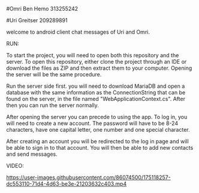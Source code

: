 #Omri Ben Hemo 313255242

#Uri Greitser 209289891


welcome to android client chat messages of Uri and Omri.

RUN:

To start the project, you will need to open both this repository and the server.
To open this repository, either clone the project through an IDE or download the files as ZIP and then extract them to your computer. 
Opening the server will be the same procedure.

Run the server side first. you will need to download MariaDB and open a database with the same information as the ConnectionString that can be found on the server, in the file named "WebApplicationContext.cs". After then you can run the server normally.

After opening the server you can precede to using the app. To log in, you will need to create a new account. The password will have to be 8-24 characters, have one capital letter, one number and one special character.

After creating an account you will be redirected to the log in page and will be able to sign in to that account. You will then be able to add new contacts and send messages.

VIDEO:



https://user-images.githubusercontent.com/86074500/175118257-dc553110-71d4-4d63-be3e-21203632c403.mp4

